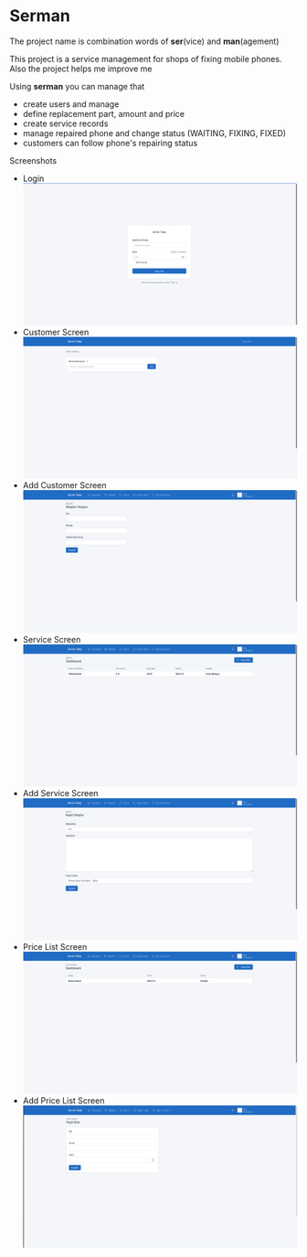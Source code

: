 # Serman
The project name is combination words of **ser**(vice) and **man**(agement)

This project is a service management for shops of fixing mobile phones. Also the project helps me improve me

Using **serman** you can manage that
- create users and manage
- define replacement part, amount and price
- create service records 
- manage repaired phone and change status (WAITING, FIXING, FIXED)
- customers can follow phone's repairing status

Screenshots
- Login 
![Login](readme_imgs/login.png)
- Customer Screen
![Customer Screen](readme_imgs/customer_screen.png)
- Add Customer Screen
![Add Customer Screen](readme_imgs/add_customer.png)
- Service Screen
![Service Screen](readme_imgs/service.png)
- Add Service Screen
![Add Service Screen](readme_imgs/add_service.png)
- Price List Screen
![Service Screen](readme_imgs/price_list.png)
- Add Price List Screen
![Add Service Screen](readme_imgs/add_price_list.png)
